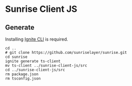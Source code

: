 # Sunrise Client JS

## Generate

Installing [Ignite CLI](https://docs.ignite.com/welcome/install) is required.

```shell
cd ..
# git clone https://github.com/sunriselayer/sunrise.git
cd sunrise
ignite generate ts-client
mv ts-client ../sunrise-client-js/src
cd ../sunrise-client-js/src
rm package.json
rm tsconfig.json
```
